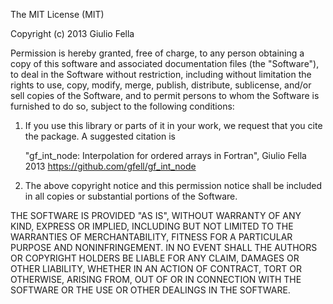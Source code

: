 The MIT License (MIT)

Copyright (c) 2013 Giulio Fella

Permission is hereby granted, free of charge, to any person obtaining a copy
of this software and associated documentation files (the "Software"), to deal
in the Software without restriction, including without limitation the rights
to use, copy, modify, merge, publish, distribute, sublicense, and/or sell
copies of the Software, and to permit persons to whom the Software is
furnished to do so, subject to the following conditions:

1) If you use this library or parts of it in your work, we request that
you cite the package. A suggested citation is
    
    "gf_int_node: Interpolation for ordered arrays in Fortran", Giulio Fella 2013
	https://github.com/gfell/gf_int_node

2) The above copyright notice and this permission notice shall be included in
all copies or substantial portions of the Software.

THE SOFTWARE IS PROVIDED "AS IS", WITHOUT WARRANTY OF ANY KIND, EXPRESS OR
IMPLIED, INCLUDING BUT NOT LIMITED TO THE WARRANTIES OF MERCHANTABILITY,
FITNESS FOR A PARTICULAR PURPOSE AND NONINFRINGEMENT. IN NO EVENT SHALL THE
AUTHORS OR COPYRIGHT HOLDERS BE LIABLE FOR ANY CLAIM, DAMAGES OR OTHER
LIABILITY, WHETHER IN AN ACTION OF CONTRACT, TORT OR OTHERWISE, ARISING FROM,
OUT OF OR IN CONNECTION WITH THE SOFTWARE OR THE USE OR OTHER DEALINGS IN
THE SOFTWARE.
